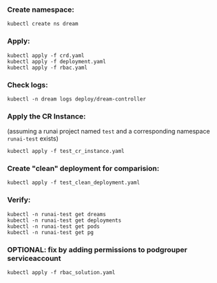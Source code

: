 ### Create namespace:
```
kubectl create ns dream
```

### Apply:
```
kubectl apply -f crd.yaml
kubectl apply -f deployment.yaml
kubectl apply -f rbac.yaml
```

### Check logs:
```
kubectl -n dream logs deploy/dream-controller
```

### Apply the CR Instance:
(assuming a runai project named `test` and a corresponding namespace `runai-test` exists)
```
kubectl apply -f test_cr_instance.yaml
```

### Create "clean" deployment for comparision:
```
kubectl apply -f test_clean_deployment.yaml
```

### Verify:
```
kubectl -n runai-test get dreams
kubectl -n runai-test get deployments
kubectl -n runai-test get pods
kubectl -n runai-test get pg
```

### OPTIONAL: fix by adding permissions to podgrouper serviceaccount
```
kubectl apply -f rbac_solution.yaml
```